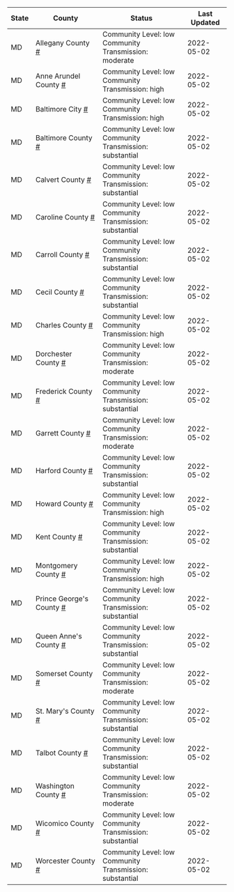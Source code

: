 State | County | Status | Last Updated
--- | --- | --- | --- 
MD | Allegany County <a href="#allegany_county">#</a> | <a name="allegany_county"></a>Community Level: low<br/>Community Transmission: moderate | 2022-05-02
MD | Anne Arundel County <a href="#anne_arundel_county">#</a> | <a name="anne_arundel_county"></a>Community Level: low<br/>Community Transmission: high | 2022-05-02
MD | Baltimore City <a href="#baltimore_city">#</a> | <a name="baltimore_city"></a>Community Level: low<br/>Community Transmission: high | 2022-05-02
MD | Baltimore County <a href="#baltimore_county">#</a> | <a name="baltimore_county"></a>Community Level: low<br/>Community Transmission: substantial | 2022-05-02
MD | Calvert County <a href="#calvert_county">#</a> | <a name="calvert_county"></a>Community Level: low<br/>Community Transmission: substantial | 2022-05-02
MD | Caroline County <a href="#caroline_county">#</a> | <a name="caroline_county"></a>Community Level: low<br/>Community Transmission: substantial | 2022-05-02
MD | Carroll County <a href="#carroll_county">#</a> | <a name="carroll_county"></a>Community Level: low<br/>Community Transmission: substantial | 2022-05-02
MD | Cecil County <a href="#cecil_county">#</a> | <a name="cecil_county"></a>Community Level: low<br/>Community Transmission: substantial | 2022-05-02
MD | Charles County <a href="#charles_county">#</a> | <a name="charles_county"></a>Community Level: low<br/>Community Transmission: high | 2022-05-02
MD | Dorchester County <a href="#dorchester_county">#</a> | <a name="dorchester_county"></a>Community Level: low<br/>Community Transmission: moderate | 2022-05-02
MD | Frederick County <a href="#frederick_county">#</a> | <a name="frederick_county"></a>Community Level: low<br/>Community Transmission: substantial | 2022-05-02
MD | Garrett County <a href="#garrett_county">#</a> | <a name="garrett_county"></a>Community Level: low<br/>Community Transmission: moderate | 2022-05-02
MD | Harford County <a href="#harford_county">#</a> | <a name="harford_county"></a>Community Level: low<br/>Community Transmission: substantial | 2022-05-02
MD | Howard County <a href="#howard_county">#</a> | <a name="howard_county"></a>Community Level: low<br/>Community Transmission: high | 2022-05-02
MD | Kent County <a href="#kent_county">#</a> | <a name="kent_county"></a>Community Level: low<br/>Community Transmission: substantial | 2022-05-02
MD | Montgomery County <a href="#montgomery_county">#</a> | <a name="montgomery_county"></a>Community Level: low<br/>Community Transmission: high | 2022-05-02
MD | Prince George's County <a href="#prince_george's_county">#</a> | <a name="prince_george's_county"></a>Community Level: low<br/>Community Transmission: substantial | 2022-05-02
MD | Queen Anne's County <a href="#queen_anne's_county">#</a> | <a name="queen_anne's_county"></a>Community Level: low<br/>Community Transmission: substantial | 2022-05-02
MD | Somerset County <a href="#somerset_county">#</a> | <a name="somerset_county"></a>Community Level: low<br/>Community Transmission: moderate | 2022-05-02
MD | St. Mary's County <a href="#st._mary's_county">#</a> | <a name="st._mary's_county"></a>Community Level: low<br/>Community Transmission: substantial | 2022-05-02
MD | Talbot County <a href="#talbot_county">#</a> | <a name="talbot_county"></a>Community Level: low<br/>Community Transmission: substantial | 2022-05-02
MD | Washington County <a href="#washington_county">#</a> | <a name="washington_county"></a>Community Level: low<br/>Community Transmission: moderate | 2022-05-02
MD | Wicomico County <a href="#wicomico_county">#</a> | <a name="wicomico_county"></a>Community Level: low<br/>Community Transmission: substantial | 2022-05-02
MD | Worcester County <a href="#worcester_county">#</a> | <a name="worcester_county"></a>Community Level: low<br/>Community Transmission: substantial | 2022-05-02
